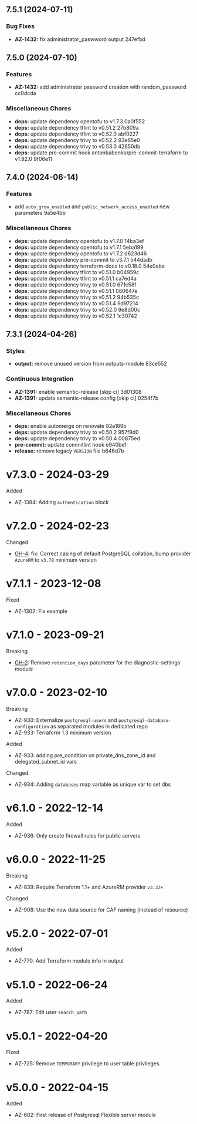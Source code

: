 ## 7.5.1 (2024-07-11)


### Bug Fixes

* **AZ-1432:** fix administrator_paswword output 247efbd

## 7.5.0 (2024-07-10)


### Features

* **AZ-1432:** add administrator password creation with random_password cc0dcda


### Miscellaneous Chores

* **deps:** update dependency opentofu to v1.7.3 0a0f552
* **deps:** update dependency tflint to v0.51.2 27b809a
* **deps:** update dependency tflint to v0.52.0 abf0227
* **deps:** update dependency trivy to v0.52.2 93e65e0
* **deps:** update dependency trivy to v0.53.0 42650db
* **deps:** update pre-commit hook antonbabenko/pre-commit-terraform to v1.92.0 9f06e11

## 7.4.0 (2024-06-14)


### Features

* add `auto_grow_enabled` and `public_network_access_enabled` new parameters 9a5e4bb


### Miscellaneous Chores

* **deps:** update dependency opentofu to v1.7.0 14ba3ef
* **deps:** update dependency opentofu to v1.7.1 5eba199
* **deps:** update dependency opentofu to v1.7.2 d623d46
* **deps:** update dependency pre-commit to v3.7.1 544dadb
* **deps:** update dependency terraform-docs to v0.18.0 54e0aba
* **deps:** update dependency tflint to v0.51.0 b04959c
* **deps:** update dependency tflint to v0.51.1 ca7ed4a
* **deps:** update dependency trivy to v0.51.0 671c58f
* **deps:** update dependency trivy to v0.51.1 080647e
* **deps:** update dependency trivy to v0.51.2 94b535c
* **deps:** update dependency trivy to v0.51.4 9d97214
* **deps:** update dependency trivy to v0.52.0 9e8d00c
* **deps:** update dependency trivy to v0.52.1 1c30742

## 7.3.1 (2024-04-26)


### Styles

* **output:** remove unused version from outputs-module 83ce552


### Continuous Integration

* **AZ-1391:** enable semantic-release [skip ci] 3d01308
* **AZ-1391:** update semantic-release config [skip ci] 0254f7b


### Miscellaneous Chores

* **deps:** enable automerge on renovate 82a189b
* **deps:** update dependency trivy to v0.50.2 957f9d0
* **deps:** update dependency trivy to v0.50.4 00875ed
* **pre-commit:** update commitlint hook e940be1
* **release:** remove legacy `VERSION` file b646d7b

# v7.3.0 - 2024-03-29

Added
  * AZ-1384: Adding `authentication` block

# v7.2.0 - 2024-02-23

Changed
  * [GH-4](https://github.com/claranet/terraform-azurerm-db-postgresql-flexible/pull/4): fix: Correct casing of default PostgreSQL collation, bump provider `AzureRM` to `v3.70` minimum version

# v7.1.1 - 2023-12-08

Fixed
  * AZ-1302: Fix example

# v7.1.0 - 2023-09-21

Breaking
  * [GH-2](https://github.com/claranet/terraform-azurerm-db-postgresql-flexible/pull/2/files): Remove `retention_days` parameter for the diagnostic-settings module

# v7.0.0 - 2023-02-10

Breaking
  * AZ-930: Externalize `postgresql-users` and `postgresql-database-configuration` as separated modules in dedicated repo
  * AZ-933: Terraform 1.3 minimum version

Added
  * AZ-933: adding pre_condition on private_dns_zone_id and delegated_subnet_id vars

Changed
  * AZ-934: Adding `databases` map variable as unique var to set dbs

# v6.1.0 - 2022-12-14

Added
  * AZ-936: Only create firewall rules for public servers

# v6.0.0 - 2022-11-25

Breaking
  * AZ-839: Require Terraform 1.1+ and AzureRM provider `v3.22+`

Changed
  * AZ-908: Use the new data source for CAF naming (instead of resource)

# v5.2.0 - 2022-07-01

Added
  * AZ-770: Add Terraform module info in output

# v5.1.0 - 2022-06-24

Added
  * AZ-787: Edit user `search_path`

# v5.0.1 - 2022-04-20

Fixed
  * AZ-725: Remove `TEMPORARY` privilege to user table privileges.

# v5.0.0 - 2022-04-15

Added
  * AZ-602: First release of Postgresql Flexible server module
